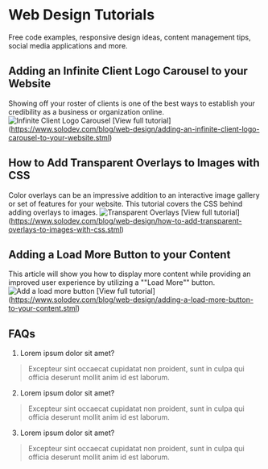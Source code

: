 ﻿# Web Design Tutorials
Free code examples, responsive design ideas, content management tips, social media applications and more.

## Adding an Infinite Client Logo Carousel to your Website
Showing off your roster of clients is one of the best ways to establish your credibility as a business or organization online.
![Infinite Client Logo Carousel](https://www.solodev.com/core/fileparse.php/131/urlt/client-logo-slider-featured.jpg)
[View full tutorial] (https://www.solodev.com/blog/web-design/adding-an-infinite-client-logo-carousel-to-your-website.stml)

## How to Add Transparent Overlays to Images with CSS
Color overlays can be an impressive addition to an interactive image gallery or set of features for your website. This tutorial covers the CSS behind adding overlays to images.
![Transparent Overlays](https://www.solodev.com/core/fileparse.php/131/urlt/transparent-color-overlays.jpg)
[View full tutorial] (https://www.solodev.com/blog/web-design/how-to-add-transparent-overlays-to-images-with-css.stml)

## Adding a Load More Button to your Content
This article will show you how to display more content while providing an improved user experience by utilizing a ""Load More"" button.
![Add a load more button](https://www.solodev.com/core/fileparse.php/131/urlt/load-more-img.jpg)
[View full tutorial] (https://www.solodev.com/blog/web-design/adding-a-load-more-button-to-your-content.stml)

## FAQs
1. Lorem ipsum dolor sit amet?
> Excepteur sint occaecat cupidatat non proident, sunt in culpa qui officia deserunt mollit anim id est laborum.

2. Lorem ipsum dolor sit amet?
> Excepteur sint occaecat cupidatat non proident, sunt in culpa qui officia deserunt mollit anim id est laborum.

3. Lorem ipsum dolor sit amet?
> Excepteur sint occaecat cupidatat non proident, sunt in culpa qui officia deserunt mollit anim id est laborum.
